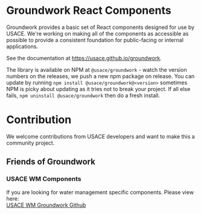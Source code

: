 # Groundwork React Components

Groundwork provides a basic set of React components designed for use by USACE. We're working on making all of the components as accessible as possible to provide a consistent foundation for public-facing or internal applications.

See the documentation at https://usace.github.io/groundwork.

The library is available on NPM at `@usace/groundwork` - watch the version numbers on the releases, we push a new npm package on release. You can update by running `npm install @usace/groundwork@<version>` sometimes NPM is picky about updating as it tries not to break your project. If all else fails, `npm uninstall @usace/groundwork` then do a fresh install.

# Contribution

We welcome contributions from USACE developers and want to make this a community project.

## Friends of Groundwork

### USACE WM Components

If you are looking for water management specific components. Please view here:  
[USACE WM Groundwork Github](https://github.com/USACE-WaterManagement)
